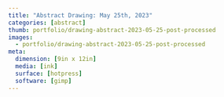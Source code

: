 ```yaml
---
title: "Abstract Drawing: May 25th, 2023"
categories: [abstract]
thumb: portfolio/drawing-abstract-2023-05-25-post-processed
images:
  - portfolio/drawing-abstract-2023-05-25-post-processed
meta:
  dimension: [9in x 12in]
  media: [ink]
  surface: [hotpress]
  software: [gimp]
---
```

